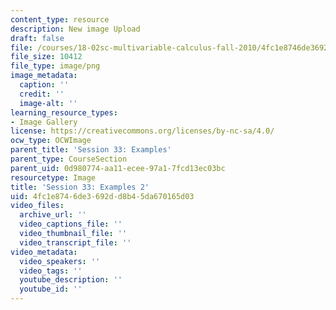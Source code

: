 ```yaml
---
content_type: resource
description: New image Upload
draft: false
file: /courses/18-02sc-multivariable-calculus-fall-2010/4fc1e8746de3692dd8b45da670165d03_MIT18_02SC_L11Brds_9.png
file_size: 10412
file_type: image/png
image_metadata:
  caption: ''
  credit: ''
  image-alt: ''
learning_resource_types:
- Image Gallery
license: https://creativecommons.org/licenses/by-nc-sa/4.0/
ocw_type: OCWImage
parent_title: 'Session 33: Examples'
parent_type: CourseSection
parent_uid: 0d980774-aa11-ecee-97a1-7fcd13ec03bc
resourcetype: Image
title: 'Session 33: Examples 2'
uid: 4fc1e874-6de3-692d-d8b4-5da670165d03
video_files:
  archive_url: ''
  video_captions_file: ''
  video_thumbnail_file: ''
  video_transcript_file: ''
video_metadata:
  video_speakers: ''
  video_tags: ''
  youtube_description: ''
  youtube_id: ''
---
```

